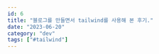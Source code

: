 ```yaml
---
id: 6
title: "블로그를 만들면서 tailwind를 사용해 본 후기."
date: "2023-06-20"
category: "dev"
tags: ["#tailwind"]
---
```

